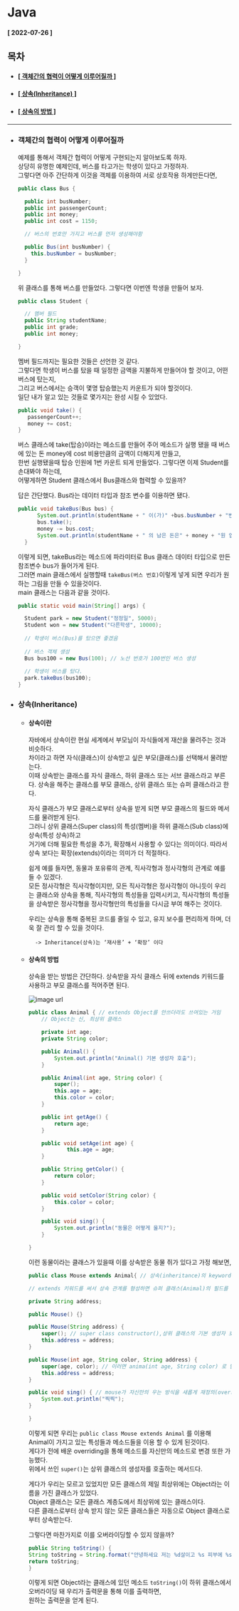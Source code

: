 # Java 
  
  #### [ 2022-07-26 ]  
    
## 목차  
  * #### [[ 객체간의 협력이 어떻게 이루어질까 ]](#객체간의-협력이-어떻게-이루어질까)  
  * #### [[ 상속(Inheritance) ]](#상속ingeritance)  
  * #### [[ 상속의 방법 ]](#상속의-방법)  
    
      
---------------------------------------------------------------------------------------------------------------------------------------------------
  
* ###  객체간의 협력이 어떻게 이루어질까  

  예제를 통해서 객체간 협력이 어떻게 구현되는지 알아보도록 하자.  
  상당히 유명한 예제인데, 버스를 타고가는 학생이 있다고 가정하자.  
  그렇다면 아주 간단하게 이것을 객체를 이용하여 서로 상호작용 하게만든다면,  
  ```java
  public class Bus {

    public int busNumber;
    public int passengerCount;
    public int money;
    public int cost = 1150;

    // 버스의 번호만 가지고 버스를 먼저 생성해야함

    public Bus(int busNumber) {
      this.busNumber = busNumber;
    }

  }
  ```  
    
  위 클래스를 통해 버스를 만들었다. 그렇다면 이번엔 학생을 만들어 보자.  
      
  ```java
  public class Student {

    // 멤버 필드
    public String studentName;
    public int grade;
    public int money;

  }
  ```  
    
  멤버 필드까지는 필요한 것들은 선언한 것 같다.  
  그렇다면 학생이 버스를 탔을 때 일정한 금액을 지불하게 만들어야 할 것이고, 어떤 버스에 탔는지,  
  그리고 버스에서는 승객이 몇명 탑승했는지 카운트가 되야 할것이다.  
  일단 내가 알고 있는 것들로 몇가지는 완성 시킬 수 있었다.  
    
  ```java
  public void take() {
     passengerCount++;
     money += cost;
  }
  ```  
    
  버스 클래스에 take(탑승)이라는 메소드를 만들어 주어 메소드가 실행 됐을 때 버스에 있는 돈 money에 cost 비용만큼의 금액이 더해지게 만들고,  
  한번 실행됐을때 탑승 인원에 1번 카운트 되게 만들었다. 그렇다면 이제 Student를 손대봐야 하는데,  
  어떻게하면 Student 클래스에서 Bus클래스와 협력할 수 있을까?  
    
  답은 간단했다. Bus라는 데이터 타입과 참조 변수를 이용하면 됐다.  
  ```java
  public void takeBus(Bus bus) {
		System.out.println(studentName + " 이(가)" +bus.busNumber + "번 버스를 탔습니다");
		bus.take();
		money -= bus.cost;
		System.out.println(studentName + " 의 남은 돈은" + money + "원 입니다.");
	}
  ```  
    
  이렇게 되면, takeBus라는 메소드에 파라미터로 Bus 클래스 데이터 타입으로 만든 참조변수 bus가 들어가게 된다.  
  그러면 main 클래스에서 실행할때 ```takeBus(버스 번호)```이렇게 넣게 되면 우리가 원하는 그림을 만들 수 있을것이다.  
  main 클래스는 다음과 같을 것이다.  
  
  ```java
  public static void main(String[] args) {

	Student park = new Student("정정일", 5000);
	Student won = new Student("다른학생", 10000);
		
	// 학생이 버스(Bus)를 탔으면 좋겠음
		
	// 버스 객체 생성
	Bus bus100 = new Bus(100); // 노선 번호가 100번인 버스 생성
		
	// 학생이 버스를 탔다.
	park.takeBus(bus100);
  }
  ```  
    
* ### 상속(Inheritance)  
  
  * #### 상속이란    
    
    자바에서 상속이란 현실 세계에서 부모님이 자식들에게 재산을 물려주는 것과 비슷하다.   
    차이라고 하면 자식(클래스)이 상속받고 싶은 부모(클래스)를 선택해서 물려받는다.   
    이때 상속받는 클래스를 자식 클래스, 하위 클래스 또는 서브 클래스라고 부른다. 상속을 해주는 클래스를 부모 클래스, 상위 클래스 또는 슈퍼 클래스라고 한다.  
      
    자식 클래스가 부모 클래스로부터 상속을 받게 되면 부모 클래스의 필드와 메서드를 물려받게 된다.    
    그러니 상위 클래스(Super class)의 특성(멤버)을 하위 클래스(Sub class)에 상속(특성 상속)하고   
    거기에 더해 필요한 특성을 추가, 확장해서 사용할 수 있다는 의미이다. 따라서 상속 보다는 확장(extends)이라는 의미가 더 적절하다.  
      
    쉽게 예를 들자면, 동물과 포유류의 관계, 직사각형과 정사각형의 관계로 예를 들 수 있겠다.  
    모든 정사각형은 직사각형이지만, 모든 직사각형은 정사각형이 아니듯이 우리는 클래스와 상속을 통해,
    직사각형의 특성들을 입력시키고, 직사각형의 특성들을 상속받은 정사각형을 정사각형만의 특성들을 다시금 부여 해주는 것이다.  
    
    우리는 상속을 통해 중복된 코드를 줄일 수 있고, 유지 보수를 편리하게 하며, 더욱 잘 관리 할 수 있을 것이다.  
    
  		  -> Inheritance(상속)는 ‘재사용’ + ‘확장’ 이다
  
  * #### 상속의 방법  

    상속을 받는 방법은 간단하다. 상속받을 자식 클래스 뒤에 extends 키워드를 사용하고 부모 클래스를 적어주면 된다.  

	![image url](https://github.com/12OneTwo12/TIL/blob/main/Java/Inheritance.png?raw=true)  
  
    ```java
    public class Animal { // extends Object를 안쓰더라도 쓰여있는 거임
		// Object는 신, 최상위 클래스

		private int age;
		private String color;

		public Animal() {
			System.out.println("Animal() 기본 생성자 호출");
		}

		public Animal(int age, String color) {
			super();
			this.age = age;
			this.color = color;
		}

		public int getAge() {
			return age;
		}

		public void setAge(int age) {
				this.age = age;
		}

		public String getColor() {
			return color;
		}

		public void setColor(String color) {
			this.color = color;
		}

		public void sing() {
			System.out.println("동물은 어떻게 울지?");
		}

    }
    ```  
      
    이런 동물이라는 클래스가 있을때 이를 상속받은 동물 쥐가 있다고 가정 해보면,  
      
    ```java
    public class Mouse extends Animal{ // 상속(inheritance)의 keyword(예약어) : extends
	
	// extends 키워드를 써서 상속 관계를 형성하면 슈퍼 클래스(Animal)의 필드를 하위 클래스(Mouse)에서도 사용할 수 있다.

	private String address;

	public Mouse() {}
	
	public Mouse(String address) {
		super(); // super class constructor(),상위 클래스의 기본 생성자 호출 메서드
		this.address = address;
	}

	public Mouse(int age, String color, String address) {
		super(age, color); // 이러면 anima(int age, String color) 로 받게 됨.
		this.address = address;
	}
	
	public void sing() { // mouse가 자신만의 우는 방식을 새롭게 재정의(overriding)
		System.out.println("찍찍");
	}
	
    }
    ```  
      
    이렇게 되면 우리는 ``` public class Mouse extends Animal ``` 를 이용해 Animal이 가지고 있는 특성들과 메소드들을 이용 할 수 있게 된것이다.  
    게다가 전에 배운 overriding을 통해 메소드를 자신만의 메소드로 변경 또한 가능했다.  
    위에서 쓰인 ```super()```는 상위 클래스의 생성자를 호출하는 메서드다.  
      
    게다가 우리는 모르고 있었지만 모든 클래스의 제일 최상위에는 Object라는 이름을 가진 클래스가 있었다.  
    Object 클래스는 모든 클래스 계층도에서 최상위에 있는 클래스이다.  
    다른 클래스로부터 상속 받지 않는 모든 클래스들은 자동으로 Object 클래스로부터 상속받는다.  
      
    그렇다면 마찬가지로 이를 오버라이딩할 수 있지 않을까?  
      
    ```java
    public String toString() {
	String toString = String.format("안녕하세요 저는 %d살이고 %s 피부에 %s에 삽니다", getAge(), getColor() ,address);
	return toString;
    }
    ```  
      
    이렇게 되면 Object라는 클래스에 있던 메소드 ```toString()```이 하위 클래스에서 오버라이딩 돼 우리가 출력문을 통해 이를 출력하면,  
    원하는 출력문을 얻게 된다.  
